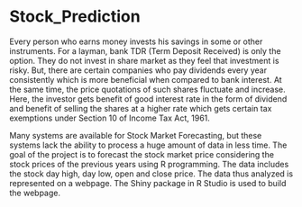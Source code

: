 # Stock_Prediction


Every person who earns money invests his savings in some or other instruments. For a layman, bank TDR (Term Deposit Received) is only the option. They do not invest in share market as they feel that investment is risky. But, there are certain companies who pay dividends every year consistently which is more beneficial when compared to bank interest. At the same time, the price quotations of such shares fluctuate and increase. Here, the investor gets benefit of good interest rate in the form of dividend and benefit of selling the shares at a higher rate which gets certain tax exemptions under Section 10 of Income Tax Act, 1961.

Many systems are available for Stock Market Forecasting, but these systems lack the ability to process a huge amount of data in less time.
The goal of the project is to forecast the stock market price considering the stock prices of the previous years using R programming. The data includes the stock day high, day low, open and close price. The data thus analyzed is represented on a webpage. The Shiny package in R Studio is used to build the webpage.
